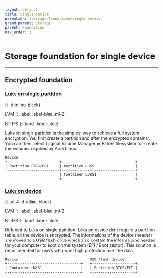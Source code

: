 ```yaml
---
layout: default
title: Single device
permalink: /storage/foundation/single-device/
grand_parent: Storage
parent: Foundation
nav_order: 1
---
```


# Storage foundation for single device

---

## Encrypted foundation

### [Luks on single partition](/Andromeda/storage/foundation/single-device/luks-single-partition/)
{: .d-inline-block}

LVM
{: .label .label-blue .ml-2}

BTRFS
{: .label .label-blue}

Luks on single partition is the simplest way to achieve a full system encryption. You first create a partition and after the encrypted container. You can then select Logical Volume Manager or B-tree filesystem for create the volumes required by Arch Linux.

```
Device
+------------------------+----------------------------------+
| Partition BIOS/EFI     | Partition LUKS                   |
+------------------------+----------------------------------+
                         | Container LUKS1                  |
                         +----------------------------------+
```

### [Luks on device](/Andromeda/storage/foundation/single-device/luks-device/)
{: .pt-4 .d-inline-block}

LVM
{: .label .label-blue .ml-2}

BTRFS
{: .label .label-blue}

Different to Luks on single partition, Luks on device dont require a partition table, all the device is encrypted. The informations of the device (header) are moved to a USB flash drive which also contain the informations needed for your computer to boot on the system (EFI / Boot sector). This solution is recommended for users who want high protection over the data.

```
Device                                 USB flash device
+----------------------------------+   +--------------------+
| Container LUKS1                  |   | Partition BIOS/EFI |
+----------------------------------+   +--------------------+
```
